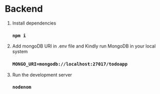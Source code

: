 



# Backend



1. Install dependencies

     ### `npm i`

2. Add mongoDB URI in .env file and Kindly run MongoDB in your local system

     ### `MONGO_URI=mongodb://localhost:27017/todoapp`
     
 1. Run the development server

     ### `nodenom`


